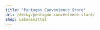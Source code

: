 ```yaml
---
title: "Pentagon Convenience Store"
url: /derby/pentagon-convenience-store/
shop: Lebensmittel
---
```

